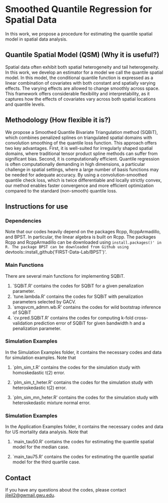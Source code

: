 # Smoothed Quantile Regression for Spatial Data

In this work, we propose a procedure for estimating the quantile spatial model in spatial data analysis. 

## Quantile Spatial Model (QSM) (Why it is useful?)
Spatial data often exhibit both spatial heterogeneity and tail heterogeneity. In this work, we develop an estimator for a model we call the quantile spatial model. In this model, the conditional quantile function is expressed as a linear combination of covariates with both constant and spatially varying effects. The varying effects are allowed to change smoothly across space. This framework offers considerable flexibility and interpretability, as it captures how the effects of covariates vary across both spatial locations and quantile levels.

## Methodology (How flexible it is?)
We propose a Smoothed Quantile Bivariate Triangulation method (SQBiT), which combines penalized splines on triangulated spatial domains with convolution smoothing of the quantile loss function. This approach offers two key advantages. First, it is well-suited for irregularly shaped spatial domains, where traditional tensor product spline methods can suffer from significant bias. Second, it is computationally efficient. Quantile regression is often computationally demanding in high dimensions, a particular challenge in spatial settings, where a large number of basis functions may be needed for adequate accuracy. By using a convolution-smoothed quantile check loss, which is twice differentiable and locally strictly convex, our method enables faster convergence and more efficient optimization compared to the standard (non-smooth) quantile loss.

## Instructions for use

### Dependencies

Note that our codes heavily depend on the packages Rcpp, RcppArmadillo, and BPST. In particular, the linear algebra is built on Rcpp. The packages Rcpp and RcppArmadillo can be downloaded using `install.packages()' in R. The package BPST can be downloaded from Github using `devtools::install_github('FIRST-Data-Lab/BPST')'.

### Main Functions

There are several main functions for implementing SQBiT. 

1. `SQBiT.R' contains the codes for SQBiT for a given penalization parameter.
2. `tune.lambda.R' contains the codes for SQBiT with penalization parameters selected by GACV.
3. `smqsvcm_admm.wb.R' contains the codes for wild bootstrap inference of SQBiT
4. `cv.pred.SQBiT.R' contains the codes for computing k-fold cross-validation prediction error of SQBiT for given bandwidth h and a penalization parameter.

### Simulation Examples

In the Simulation Examples folder, it contains the necessary codes and data for simulation examples. Note that

1. `plm_sim_t.R' contains the codes for the simulation study with homoskedastic t(2) error.

2. `plm_sim_t_heter.R' contains the codes for the simulation study with heteroskedastic t(2) error.

3. `plm_sim_mn_heter.R' contains the codes for the simulation study with heteroskedastic mixture normal error.


### Simulation Examples

In the Application Examples folder, it contains the necessary codes and data for US mortality data analysis. Note that

1. `main_tau50.R' contains the codes for estimating the quantile spatial model for the median case.

2. `main_tau75.R' contains the codes for estimating the quantile spatial model for the third quartile case.

## Contact
If you have any questions about the codes, please contact jileil2@gwmail.gwu.edu.